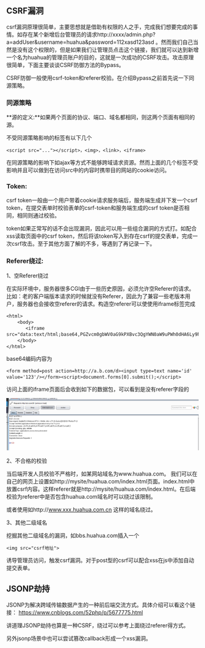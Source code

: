 ## CSRF漏洞

csrf漏洞原理很简单，主要思想就是借助有权限的人之手，完成我们想要完成的事情。如存在某个新增后台管理员的请求http://xxxx/admin.php?a=addUser&username=huahua&password=112xasd123asd 。然而我们自己当然是没有这个权限的，但是如果我们让管理员点击这个链接，我们就可以达到新增一个名为huahua的管理员账户的目的，这就是一次成功的CSRF攻击。攻击原理很简单，下面主要谈谈CSRF防御方法的Bypass。

CSRF防御一般使用csrf-token和referer校验。在介绍Bypass之前首先说一下同源策略。

### 同源策略

**源的定义:**如果两个页面的协议、端口、域名都相同，则这两个页面有相同的源。

不受同源策略影响的标签有以下几个

```
<script src="..."></script>，<img>，<link>，<iframe>
```

在同源策略的影响下如ajax等方式不能够跨域请求资源。然而上面的几个标签不受影响并且可以做到在访问src中的内容时携带目的网站的cookie访问。

### Token:

csrf token一般由一个用户带着cookie请求服务端后，服务端生成并下发一个csrf token，在提交表单时校验表单的csrf-token和服务端生成的csrf token是否相同，相同则通过校验。

token如果正常写的话不会出现漏洞，因此可以用一些组合漏洞的方式打。如配合xss读取页面中的csrf token，然后将该token写入到存在csrf的提交表单，完成一次csrf攻击。至于其他方面了解的不多，等遇到了再记录一下。

### Referer绕过:

1、空Referer绕过

 在实际环境中，服务器很多CGI由于一些历史原因，必须允许空Referer的请求。比如：老的客户端版本请求的时候就没有Referer，因此为了兼容一些老版本用户，服务器也会接收空referer的请求。构造空referer可以使使用iframe标签完成

```
<html>
    <body>
       <iframe src="data:text/html;base64,PGZvcm0gbWV0aG9kPXBvc3QgYWN0aW9uPWh0dHA6Ly9hLmIuY29tL2Q+PGlucHV0IHR5cGU9dGV4dCBuYW1lPSdpZCcgdmFsdWU9JzEyMycvPjwvZm9ybT48c2NyaXB0PmRvY3VtZW50LmZvcm1zWzBdLnN1Ym1pdCgpOzwvc2NyaXB0Pg==">
    </body> 
</html>
```

base64编码内容为

```
<form method=post action=http://a.b.com/d><input type=text name='id' value='123'/></form><script>document.forms[0].submit();</script>
```

访问上面的iframe页面后会收到如下的数据包，可以看到是没有referer字段的

![](media/2020-01-02-06.png)

2、不合格的校验

当后端开发人员校验不严格时，如某网站域名为www.huahua.com。 我们可以在自己的网页上设置如http://mysite/huahua.com/index.html页面。index.html中放置csrf内容。这样referer就是http://mysite/huahua.com/index.html。在后端校验为referer中是否包含huahua.com域名时可以绕过该限制。

或者使用如http://www.xxx.huahua.com.cn 这样的域名绕过。

3、其他二级域名

挖掘其他二级域名的漏洞，如bbs.huahua.com插入一个

```
<img src="csrf地址">
```

诱导管理员访问，触发csrf漏洞。对于post型的csrf可以配合xss在js中添加自动提交表单。

## JSONP劫持

JSONP为解决跨域传输数据产生的一种前后端交流方式。具体介绍可以看这个链接： https://www.cnblogs.com/52php/p/5677775.html 

讲道理JSONP劫持也算是一种CSRF，绕过可以参考上面绕过referer得方式。

另外jsonp场景中也可以尝试篡改callback形成一个xss漏洞。